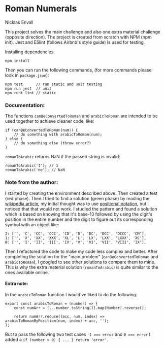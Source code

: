 # Roman Numerals
Nicklas Envall

This project solves the main challenge and also one extra material challenge (opposite direction). The project is created from scratch with NPM (npm init). Jest and ESlint (follows Airbnb's style guide) is used for testing.

Installing dependencies:
```
npm install
```
Then you can run the following commands, (for more commands please look in `package.json`):
```
npm test      // run static and unit testing
npm run jest  // unit
npm runt lint // static 
```

### Documentation:
The functions `canBeConvertedToRoman` and `arabicToRoman` are intended to be used together to achieve cleaner code, like:
```language-javascript
if (canBeConvertedToRoman(num)) {
    // do something with arabicToRoman(num);
} else {
    // do something else (throw error?)
}
```

`romanToArabic` returns NaN if the passed string is invalid:
```language-javascript
romanToArabic('I'); // 1
romanToArabic('no'); // NaN
```

### Note from the author:
I started by creating the environment described above. Then created a test (red phase). Then I tried to find a solution (green phase) by reading the [wikipedia article](https://en.wikipedia.org/wiki/Roman_numerals), my initial thought was to use [positional notation](https://en.wikipedia.org/wiki/Positional_notation), but I noticed that that would not work. I studied the pattern and found a solution which is based on knowing that it's base-10 followed by using the digit's position in the entire number and the digit to figure out its corresponding symbol with an object like:

```
2: ['', 'C', 'CC', 'CCC', 'CD', 'D', 'DC', 'DCC', 'DCCC', 'CM'],
1: ['', 'X', 'XX', 'XXX', 'XL', 'L', 'LX', 'LXX', 'LXXX', 'XC'],
0: ['', 'I', 'II', 'III', 'IV', 'V', 'VI', 'VII', 'VIII', 'IX'],
```
Then I refactored the code to make my code less complex and better. After completing the solution for the "main problem" (`canBeConvertedToRoman` and `arabicToRoman`), I googled to see other solutions to compare them to mine. This is why the extra material solution (`romanToArabic`) is quite similar to the ones available online.

#### Extra note:
In the `arabicToRoman` function I would've liked to do the following:

```language-javascript
export const arabicToRoman = (number) => {
    const numArr = [...number.toString()].map(Number).reverse();

    return numArr.reduce((acc, num, index) => arabicToRomanByPosition(num, index) + acc, '');
};
```
But to pass the following two test cases `-1 === error` and `0 === error` I added a `if (number > 0) { ... } return 'error'`.

